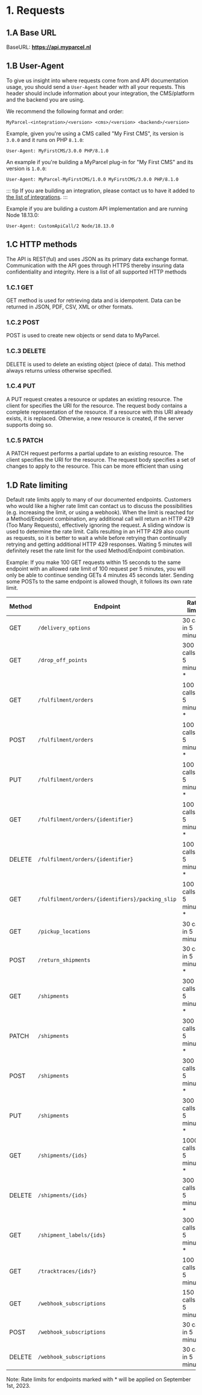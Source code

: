# 1. Requests

## 1.A Base URL

BaseURL: **https://api.myparcel.nl**

## 1.B User-Agent

To give us insight into where requests come from and API documentation usage, you should send a `User-Agent` header with all your requests. This header should include information about your integration, the CMS/platform and the backend you are using.

We recommend the following format and order:

```
MyParcel-<integration>/<version> <cms>/<version> <backend>/<version>
```

Example, given you're using a CMS called "My First CMS", its version is `3.0.0` and it runs on PHP `8.1.0`:

```
User-Agent: MyFirstCMS/3.0.0 PHP/8.1.0
```

An example if you're building a MyParcel plug-in for "My First CMS" and its version is `1.0.0`:

```
User-Agent: MyParcel-MyFirstCMS/1.0.0 MyFirstCMS/3.0.0 PHP/8.1.0
```

::: tip
If you are building an integration, please contact us to have it added to [the list of integrations](/integrations).
:::

Example if you are building a custom API implementation and are running Node 18.13.0:

```
User-Agent: CustomApiCall/2 Node/18.13.0
```

## 1.C HTTP methods

The API is REST(ful) and uses JSON as its primary data exchange format.
Communication with the API goes through HTTPS thereby insuring data
confidentiality and integrity. Here is a list of all supported HTTP methods

### 1.C.1 GET

GET method is used for retrieving data and is idempotent. Data can be returned
in JSON, PDF, CSV, XML or other formats.

### 1.C.2 POST

POST is used to create new objects or send data to MyParcel.

### 1.C.3 DELETE

DELETE is used to delete an existing object (piece of data). This method always
returns <Http code=204 /> unless otherwise specified.

### 1.C.4 PUT

A PUT request creates a resource or updates an existing resource. The client for
specifies the URI for the resource. The request body contains a complete
representation of the resource. If a resource with this URI already exists, it
is replaced. Otherwise, a new resource is created, if the server supports doing
so.

### 1.C.5 PATCH

A PATCH request performs a partial update to an existing resource.
The client specifies the URI for the resource. The request body specifies a set
of changes to apply to the resource. This can be more efficient than using

## 1.D Rate limiting

Default rate limits apply to many of our documented endpoints.
Customers who would like a higher rate limit can contact us to discuss the possibilities
(e.g. increasing the limit, or using a webhook).
When the limit is reached for a Method/Endpoint combination, any additional call will return 
an HTTP 429 (Too Many Requests), effectively ignoring the request.
A sliding window is used to determine the rate limit.
Calls resulting in an HTTP 429 also count as requests, so it is better to wait a while before retrying than continually
retrying and getting additional HTTP 429 responses.
Waiting 5 minutes will definitely reset the rate limit for the used Method/Endpoint combination.

Example: If you make 100 GET requests within 15 seconds to the same endpoint with an
allowed rate limit of 100 request per 5 minutes, you will only be able to continue sending GETs 4 minutes 45
seconds later. Sending some POSTs to the same endpoint is allowed though, it follows its own rate limit.

| Method | Endpoint                                        | Rate limit                |
|--------|-------------------------------------------------|---------------------------|
| GET    | `/delivery_options`                             | 30 calls in 5 minutes     |
| GET    | `/drop_off_points`                              | 300 calls in 5 minutes *  |
| GET    | `/fulfilment/orders`                            | 100 calls in 5 minutes *  |
| POST   | `/fulfilment/orders`                            | 100 calls in 5 minutes *  |
| PUT    | `/fulfilment/orders`                            | 100 calls in 5 minutes *  |
| GET    | `/fulfilment/orders/{identifier}`               | 100 calls in 5 minutes *  |
| DELETE | `/fulfilment/orders/{identifier}`               | 100 calls in 5 minutes *  |
| GET    | `/fulfilment/orders/{identifiers}/packing_slip` | 100 calls in 5 minutes *  |
| GET    | `/pickup_locations`                             | 30 calls in 5 minutes     |
| POST   | `/return_shipments`                             | 30 calls in 5 minutes *   |
| GET    | `/shipments`                                    | 300 calls in 5 minutes *  |
| PATCH  | `/shipments`                                    | 300 calls in 5 minutes *  |
| POST   | `/shipments`                                    | 300 calls in 5 minutes *  |
| PUT    | `/shipments`                                    | 300 calls in 5 minutes *  |
| GET    | `/shipments/{ids}`                              | 1000 calls in 5 minutes * |
| DELETE | `/shipments/{ids}`                              | 300 calls in 5 minutes *  |
| GET    | `/shipment_labels/{ids}`                        | 300 calls in 5 minutes *  |
| GET    | `/tracktraces/{ids?}`                           | 100 calls in 5 minutes    |
| GET    | `/webhook_subscriptions`                        | 150 calls in 5 minutes    |
| POST   | `/webhook_subscriptions`                        | 30 calls in 5 minutes     |
| DELETE | `/webhook_subscriptions`                        | 30 calls in 5 minutes     |
Note: Rate limits for endpoints marked with * will be applied on September 1st, 2023.
